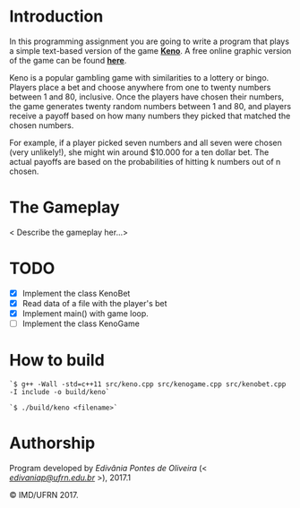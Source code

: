 # Introduction

In this programming assignment you are going to write a program that plays a simple text-based version of the game [**Keno**](https://en.wikipedia.org/wiki/Keno). A free online graphic version of the game can be found [**here**](http://www.kenoonline.org/).

Keno is a popular gambling game with similarities to a lottery or bingo. Players place a bet and choose anywhere from one to twenty numbers between 1 and 80, inclusive. Once the players have chosen their numbers, the game generates twenty random numbers between 1 and 80, and players receive a payoff based on how many numbers they picked that matched the chosen numbers.

For example, if a player picked seven numbers and all seven were chosen (very unlikely!), she might win around $10.000 for a ten dollar bet. The actual payoffs are based on the probabilities of hitting k numbers out of n chosen.


# The Gameplay

< Describe the gameplay her...>

# TODO

- [X] Implement the class KenoBet
- [X] Read data of a file with the player's bet
- [X] Implement main() with game loop.
- [ ] Implement the class KenoGame

# How to build

	`$ g++ -Wall -std=c++11 src/keno.cpp src/kenogame.cpp src/kenobet.cpp -I include -o build/keno`

	`$ ./build/keno <filename>`

# Authorship

Program developed by _Edivânia Pontes de Oliveira_ (< *edivaniap@ufrn.edu.br* >), 2017.1

&copy; IMD/UFRN 2017.
